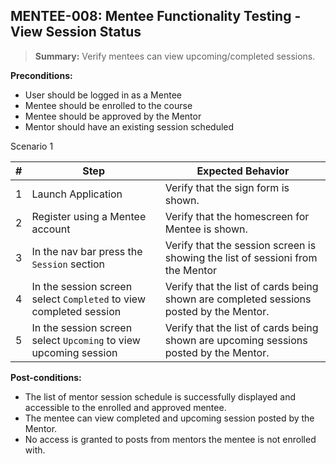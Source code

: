 ## **MENTEE-008:** Mentee Functionality Testing - View Session Status  

> **Summary:** Verify mentees can view upcoming/completed sessions.  <br>

**Preconditions:**  
- User should be logged in as a Mentee
- Mentee should be enrolled to the course
- Mentee should be approved by the Mentor
- Mentor should have an existing session scheduled

Scenario 1 

 | \# | Step | Expected Behavior | 
 |----|------|-------------------| 
 |  1 |  Launch Application    | Verify that the sign form is shown.   | 
 |  2 |  Register using a Mentee account   | Verify that the homescreen for Mentee is shown.  | 
 |  3 |  In the nav bar press the `Session` section    | Verify that the session screen is showing the list of sessioni from the Mentor   |  
 |  4 |  In the session screen select `Completed` to view completed session   | Verify that the list of cards being shown are completed sessions posted by the Mentor.   | 
 |  5 |  In the session screen select `Upcoming` to view upcoming session   | Verify that the list of cards being shown are upcoming sessions posted by the Mentor.   | 

**Post-conditions:**  

 - The list of mentor session schedule is successfully displayed and accessible to the enrolled and approved mentee.
 - The mentee can view completed and upcoming session posted by the Mentor.
 - No access is granted to posts from mentors the mentee is not enrolled with.
